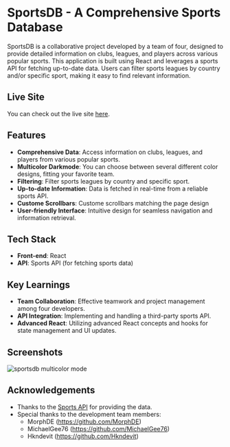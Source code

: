 # SportsDB - A Comprehensive Sports Database

SportsDB is a collaborative project developed by a team of four, designed to provide detailed information on clubs, leagues, and players across various popular sports. This application is built using React and leverages a sports API for fetching up-to-date data. Users can filter sports leagues by country and/or specific sport, making it easy to find relevant information.

## Live Site
You can check out the live site [here](https://sports-db-eta.vercel.app/).

## Features

- **Comprehensive Data**: Access information on clubs, leagues, and players from various popular sports.
- **Multicolor Darkmode**: You can choose between several different color designs, fitting your favorite team.
- **Filtering**: Filter sports leagues by country and specific sport.
- **Up-to-date Information**: Data is fetched in real-time from a reliable sports API.
- **Custome Scrollbars**: Custome scrollbars matching the page design
- **User-friendly Interface**: Intuitive design for seamless navigation and information retrieval.

## Tech Stack

- **Front-end**: React
- **API**: Sports API (for fetching sports data)

## Key Learnings

- **Team Collaboration**: Effective teamwork and project management among four developers.
- **API Integration**: Implementing and handling a third-party sports API.
- **Advanced React**: Utilizing advanced React concepts and hooks for state management and UI updates.

## Screenshots
![sportsdb multicolor mode](https://github.com/fredwardp/SportsDB/assets/148052437/72a9ac30-8b46-47cf-b703-7be47d99976a)


## Acknowledgements

- Thanks to the [Sports API](https://www.sportsapi.com) for providing the data.
- Special thanks to the development team members:
  - MorphDE (https://github.com/MorphDE)
  - MichaelGee76 (https://github.com/MichaelGee76)
  - Hkndevit (https://github.com/Hkndevit)

